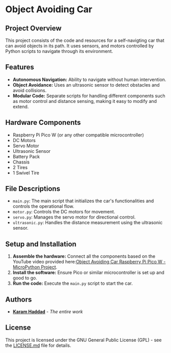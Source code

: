 # Object Avoiding Car

## Project Overview
This project consists of the code and resources for a self-navigting car that can avoid objects in its path. It uses sensors, and motors controlled by Python scripts to navigate through its environment.

## Features
- **Autonomous Navigation:** Ability to navigate without human intervention.
- **Object Avoidance:** Uses an ultrasonic sensor to detect obstacles and avoid collisions.
- **Modular Code:** Separate scripts for handling different components such as motor control and distance sensing, making it easy to modify and extend.

## Hardware Components
- Raspberry Pi Pico W (or any other compatible microcontroller)
- DC Motors
- Servo Motor
- Ultrasonic Sensor
- Battery Pack
- Chassis
- 2 Tires
- 1 Swivel Tire

## File Descriptions
- `main.py`: The main script that initializes the car's functionalities and controls the operational flow.
- `motor.py`: Controls the DC motors for movement.
- `servo.py`: Manages the servo motor for directional control.
- `ultrasonic.py`: Handles the distance measurement using the ultrasonic sensor.

## Setup and Installation
1. **Assemble the hardware:** Connect all the components based on the YouTube video provided here:[Object Avoiding Car Raspberry Pi Pico W - MicroPython Project](https://youtu.be/DBFbXrDwuZE?si=dCfnAfBYhmaXDY2W).
2. **Install the software:** Ensure Pico or similar microcontroller is set up and good to go.
3. **Run the code:** Execute the `main.py` script to start the car.

## Authors
- **[Karam Haddad](https://github.com/karamhaddad)** - *The entire work*

## License
This project is licensed under the GNU General Public License (GPL) - see the [LICENSE.md](LICENSE) file for details.
